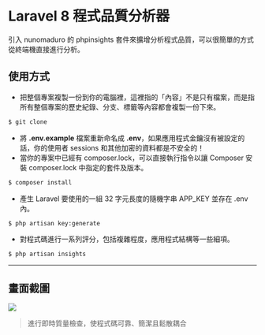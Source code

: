 # Laravel 8 程式品質分析器

引入 nunomaduro 的 phpinsights 套件來擴增分析程式品質，可以很簡單的方式從終端機直接進行分析。

## 使用方式
- 把整個專案複製一份到你的電腦裡，這裡指的「內容」不是只有檔案，而是指所有整個專案的歷史紀錄、分支、標籤等內容都會複製一份下來。
```sh
$ git clone
```
- 將 __.env.example__ 檔案重新命名成 __.env__，如果應用程式金鑰沒有被設定的話，你的使用者 sessions 和其他加密的資料都是不安全的！
- 當你的專案中已經有 composer.lock，可以直接執行指令以讓 Composer 安裝 composer.lock 中指定的套件及版本。
```sh
$ composer install
```
- 產生 Laravel 要使用的一組 32 字元長度的隨機字串 APP_KEY 並存在 .env 內。
```sh
$ php artisan key:generate
```
- 對程式碼進行一系列評分，包括複雜程度，應用程式結構等一些細項。
```sh
$ php artisan insights
```

----

## 畫面截圖
![](https://i.imgur.com/CC7dS0n.png)
> 進行即時質量檢查，使程式碼可靠、簡潔且鬆散耦合

